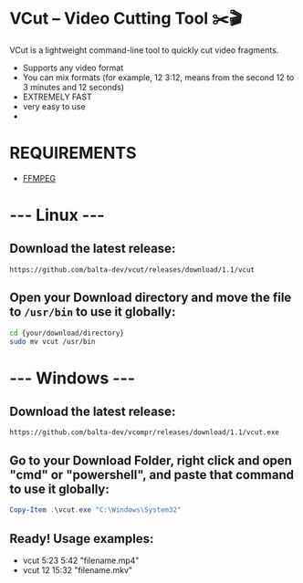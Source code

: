 # VCut – Video Cutting Tool ✂️🎬

VCut is a lightweight command-line tool to quickly cut video fragments.
* Supports any video format
* You can mix formats (for example, 12 3:12, means from the second 12 to 3 minutes and 12 seconds)
* EXTREMELY FAST
* very easy to use
* 
# REQUIREMENTS
* [FFMPEG](https://ffmpeg.org/download.html)

# --- Linux ---

## Download the latest release:
``` https://github.com/balta-dev/vcut/releases/download/1.1/vcut ```

## Open your Download directory and move the file to ```/usr/bin``` to use it globally:
```bash
cd {your/download/directory}
sudo mv vcut /usr/bin 
```

# --- Windows ---

## Download the latest release:
``` https://github.com/balta-dev/vcompr/releases/download/1.1/vcut.exe ```

## Go to your Download Folder, right click and open "cmd" or "powershell", and paste that command to use it globally:
```powershell
Copy-Item .\vcut.exe "C:\Windows\System32"
```

## Ready! Usage examples:
* vcut 5:23 5:42 "filename.mp4"
* vcut 12 15:32 "filename.mkv"
